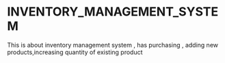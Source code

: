 # INVENTORY_MANAGEMENT_SYSTEM
This is about inventory management system , has purchasing , adding new products,increasing quantity of existing product  
